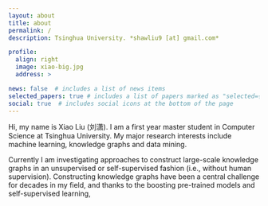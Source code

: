```yaml
---
layout: about
title: about
permalink: /
description: Tsinghua University. *shawliu9 [at] gmail.com*

profile:
  align: right
  image: xiao-big.jpg
  address: >

news: false  # includes a list of news items
selected_papers: true # includes a list of papers marked as "selected={true}"
social: true  # includes social icons at the bottom of the page
---
```


Hi, my name is Xiao Liu (刘潇). I am a first year master student in Computer Science at Tsinghua University. My major research interests include machine learning, knowledge graphs and data mining. 

Currently I am investigating approaches to construct large-scale knowledge graphs in an unsupervised or self-supervised fashion (i.e., without human supervision). Constructing knowledge graphs have been a central challenge for decades in my field, and thanks to the boosting pre-trained models and self-supervised learning, 

<!--Write your biography here. Tell the world about yourself. Link to your favorite [subreddit](http://reddit.com){:target="\_blank"}. You can put a picture in, too. The code is already in, just name your picture `prof_pic.jpg` and put it in the `img/` folder.

Put your address / P.O. box / other info right below your picture. You can also disable any these elements by editing `profile` property of the YAML header of your `_pages/about.md`. Edit `_bibliography/papers.bib` and Jekyll will render your [publications page](/al-folio/publications/) automatically.

Link to your social media connections, too. This theme is set up to use [Font Awesome icons](http://fortawesome.github.io/Font-Awesome/){:target="\_blank"} and [Academicons](https://jpswalsh.github.io/academicons/){:target="\_blank"}, like the ones below. Add your Facebook, Twitter, LinkedIn, Google Scholar, or just disable all of them.-->
